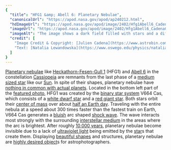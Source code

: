 ```yaml
---
{
  "title": "HFG1 &amp; Abell 6: Planetary Nebulae",
  "canonicalUrl": "https://apod.nasa.gov/apod/ap240212.html",
  "hdImageUrl": "https://apod.nasa.gov/apod/image/2402/Hfg1Abell6_CadenaCoulon_6140.jpg",
  "imageUrl": "https://apod.nasa.gov/apod/image/2402/Hfg1Abell6_CadenaCoulon_1080.jpg",
  "imageAlt": "The image shows a dark field filled with stars and a diffuse red nebula running across horizontally. In the field are two circular objects that are bright, light colored. The lower object is larger and encircled in a blue glow. Please see the explanation for more detailed information.",
  "credit": [
    "Image Credit & Copyright: [Julien Cadena](https://www.astrobin.com/users/JulienCadena/) & [Mickael Coulon](https://www.instagram.com/mickael_coulon_astrophoto/)",
    "Text: [Natalia Lewandowska](https://www.oswego.edu/physics/natalia-lewandowska) ([SUNY Oswego](https://www.oswego.edu/physics/))"
  ]
}
---
```


[Planetary nebulae](https://en.wikipedia.org/wiki/Planetary_nebula) like [Heckathorn-Fesen-Gull 1](https://www.sternwarte-baerenstein.de/hfg1-abell6-en.html) (HFG1) and [Abell 6](https://in-the-sky.org/data/object.php?id=Abell_6) in the constellation [Cassiopeia](https://en.wikipedia.org/wiki/Cassiopeia_(constellation)) are remnants from the last phase of a [medium sized star](https://imagine.gsfc.nasa.gov/educators/lifecycles/SC_main_p1.html) like our [Sun](https://science.nasa.gov/sun). In spite of their shapes, planetary nebulae have [nothing in common with actual planets](https://images.squarespace-cdn.com/content/v1/5b631cba5b409b413bb3a633/1533669968141-15YL8HF098WAOR8RYKFD/A-dog-looking-confused-and-surprised.jpg). Located in the bottom left part of the [featured photo](https://www.facebook.com/ZwoDesignAstronomyCameras/posts/802324015256448), HFG1 was created by the [binary star system](https://science.nasa.gov/universe/stars/multiple-star-systems/) V664 Cas, which consists of a [white dwarf star](https://apod.nasa.gov/apod/ap231224.html) and a [red giant star](https://apod.nasa.gov/apod/ap110408.html). Both stars orbit their [center of mass](https://spaceplace.nasa.gov/barycenter/en/) over about [half an Earth day](https://www.astro.oma.be/en/gaia-observes-a-cosmic-clock-inside-a-large-planetary-nebula/). Traveling with the entire nebula at a speed about 300 times faster than the fastest train on Earth, V664 Cas generates a [bluish](https://www.astronomersdoitinthedark.com/index.php?c=145&p=571) arc shaped [shock wave](https://apod.nasa.gov/apod/ap240104.html). The wave interacts most strongly with the surrounding [interstellar medium](https://en.wikipedia.org/wiki/Interstellar_medium) in the areas where the arc is brightest. After roughly [10,000 years](http://koreascience.or.kr/article/JAKO200502637762045.page), planetary nebulae become invisible due to a lack of [ultraviolet light](https://science.nasa.gov/ems/10_ultravioletwaves) being emitted by the [star](https://en.wikipedia.org/wiki/Star)s that create them. Displaying [beautiful shapes](https://apod.nasa.gov/apod/ap240107.html) and structures, planetary nebulae are [highly desired object](https://skynews.ca/hfg1-abell-6-by-dan-kusz/)s for astrophotographers.
